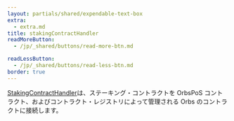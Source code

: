 ```yaml
---
layout: partials/shared/expendable-text-box
extra:
  - extra.md
title: stakingContractHandler
readMoreButton:
  - /jp/_shared/buttons/read-more-btn.md

readLessButton:
  - /jp/_shared/buttons/read-less-btn.md
border: true
---
```


[StakingContractHandler](https://etherscan.io/0x77A4e01C20d4a67372f300297fB69Da981c19755)は、ステーキング・コントラクトを OrbsPoS コントラクト、およびコントラクト・レジストリによって管理される Orbs のコントラクトに接続します。
